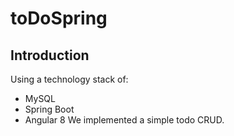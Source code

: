 # toDoSpring
## Introduction
Using a technology stack of:
- MySQL
- Spring Boot
- Angular 8
We implemented a simple todo CRUD.
